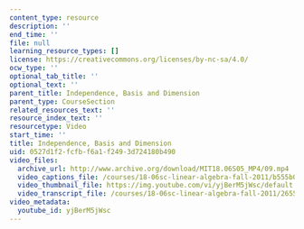 ```yaml
---
content_type: resource
description: ''
end_time: ''
file: null
learning_resource_types: []
license: https://creativecommons.org/licenses/by-nc-sa/4.0/
ocw_type: ''
optional_tab_title: ''
optional_text: ''
parent_title: Independence, Basis and Dimension
parent_type: CourseSection
related_resources_text: ''
resource_index_text: ''
resourcetype: Video
start_time: ''
title: Independence, Basis and Dimension
uid: 0527d1f2-fcfb-f6a1-f249-3d724180b490
video_files:
  archive_url: http://www.archive.org/download/MIT18.06S05_MP4/09.mp4
  video_captions_file: /courses/18-06sc-linear-algebra-fall-2011/b555b03e3f2e54869067cce778afaf7d_yjBerM5jWsc.vtt
  video_thumbnail_file: https://img.youtube.com/vi/yjBerM5jWsc/default.jpg
  video_transcript_file: /courses/18-06sc-linear-algebra-fall-2011/265592b34ca558541dcce602b51d550a_yjBerM5jWsc.pdf
video_metadata:
  youtube_id: yjBerM5jWsc
---
```

